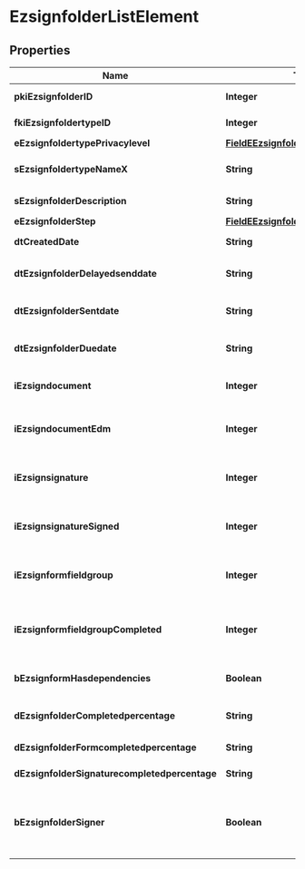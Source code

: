 

# EzsignfolderListElement

## Properties

Name | Type | Description | Notes
------------ | ------------- | ------------- | -------------
**pkiEzsignfolderID** | **Integer** | The unique ID of the Ezsignfolder | 
**fkiEzsignfoldertypeID** | **Integer** | The unique ID of the Ezsignfoldertype. | 
**eEzsignfoldertypePrivacylevel** | [**FieldEEzsignfoldertypePrivacylevel**](FieldEEzsignfoldertypePrivacylevel.md) |  | 
**sEzsignfoldertypeNameX** | **String** | The name of the Ezsignfoldertype in the language of the requester | 
**sEzsignfolderDescription** | **String** | The description of the Ezsignfolder | 
**eEzsignfolderStep** | [**FieldEEzsignfolderStep**](FieldEEzsignfolderStep.md) |  | 
**dtCreatedDate** | **String** | The date and time at which the object was created | 
**dtEzsignfolderDelayedsenddate** | **String** | The date and time at which the Ezsignfolder will be sent in the future. |  [optional]
**dtEzsignfolderSentdate** | **String** | The date and time at which the Ezsignfolder was sent the last time. |  [optional]
**dtEzsignfolderDuedate** | **String** | The maximum date and time at which the Ezsignfolder can be signed. |  [optional]
**iEzsigndocument** | **Integer** | The total number of Ezsigndocument in the folder | 
**iEzsigndocumentEdm** | **Integer** | The total number of Ezsigndocument in the folder that were saved in the edm system | 
**iEzsignsignature** | **Integer** | The total number of signature blocks in all Ezsigndocuments in the folder | 
**iEzsignsignatureSigned** | **Integer** | The total number of already signed signature blocks in all Ezsigndocuments in the folder | 
**iEzsignformfieldgroup** | **Integer** | The total number of Ezsignformfieldgroup in all Ezsigndocuments in the folder | 
**iEzsignformfieldgroupCompleted** | **Integer** | The total number of completed Ezsignformfieldgroup in all Ezsigndocuments in the folder | 
**bEzsignformHasdependencies** | **Boolean** | Whether the Ezsignform/Ezsignsignatures has dependencies or not |  [optional]
**dEzsignfolderCompletedpercentage** | **String** | Percentage of Ezsignform/Ezsignsignatures has completed | 
**dEzsignfolderFormcompletedpercentage** | **String** | Percentage of Ezsignform has completed | 
**dEzsignfolderSignaturecompletedpercentage** | **String** | Percentage of Ezsignsignatures has signed | 
**bEzsignfolderSigner** | **Boolean** | Whether the Ezsignfolder has an Ezsignsignatures that need to be signed or an Ezsignformfieldgroups that need to be filled by the current user |  [optional]




